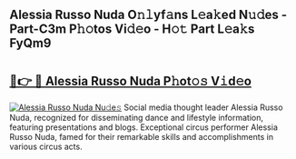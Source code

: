 ## Alessia Russo Nuda O𝚗𝚕yf𝚊ns L𝚎a𝚔ed N𝚞𝚍es - Part-C3m P𝚑𝚘tos Vi𝚍𝚎o - H𝚘𝚝 Part L𝚎a𝚔s FyQm9

# <h2><a href="http://kf4aqvl.oniu.top/?m=Alessia+Russo+Nuda">🔗👉 🔴 Alessia Russo Nuda P𝚑ot𝚘𝚜 V𝚒d𝚎o</a></h2>

[![Alessia Russo Nuda Nu𝚍e𝚜](https://i.imgur.com/0qMVB7G.gif)](http://kf4aqvl.oniu.top/?m=Alessia+Russo+Nuda)
Social media thought leader Alessia Russo Nuda, recognized for disseminating dance and lifestyle information, featuring presentations and blogs. Exceptional circus performer Alessia Russo Nuda, famed for their remarkable skills and accomplishments in various circus acts.  
